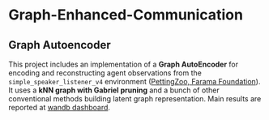 # Graph-Enhanced-Communication

## Graph Autoencoder

This project includes an implementation of a **Graph AutoEncoder** for encoding and reconstructing agent observations from the `simple_speaker_listener_v4` environment ([PettingZoo, Farama Foundation](https://pettingzoo.farama.org/)). It uses a **kNN graph with Gabriel pruning** and a bunch of other conventional methods building latent graph representation. Main results are reported at [wandb dashboard](https://api.wandb.ai/links/itmo-university-it/btgi8sdh).